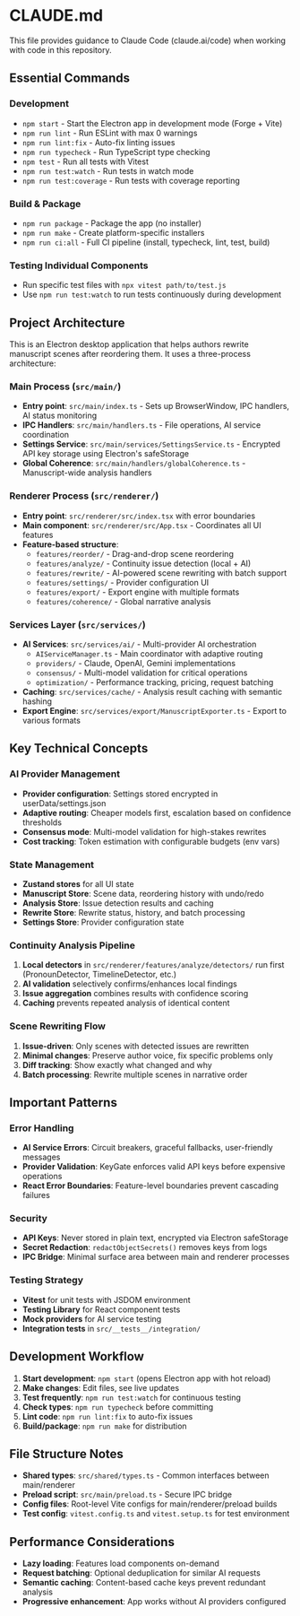 # CLAUDE.md

This file provides guidance to Claude Code (claude.ai/code) when working with code in this repository.

## Essential Commands

### Development
- `npm start` - Start the Electron app in development mode (Forge + Vite)
- `npm run lint` - Run ESLint with max 0 warnings
- `npm run lint:fix` - Auto-fix linting issues
- `npm run typecheck` - Run TypeScript type checking
- `npm test` - Run all tests with Vitest
- `npm run test:watch` - Run tests in watch mode
- `npm run test:coverage` - Run tests with coverage reporting

### Build & Package
- `npm run package` - Package the app (no installer)
- `npm run make` - Create platform-specific installers
- `npm run ci:all` - Full CI pipeline (install, typecheck, lint, test, build)

### Testing Individual Components
- Run specific test files with `npx vitest path/to/test.js`
- Use `npm run test:watch` to run tests continuously during development

## Project Architecture

This is an Electron desktop application that helps authors rewrite manuscript scenes after reordering them. It uses a three-process architecture:

### Main Process (`src/main/`)
- **Entry point**: `src/main/index.ts` - Sets up BrowserWindow, IPC handlers, AI status monitoring
- **IPC Handlers**: `src/main/handlers.ts` - File operations, AI service coordination
- **Settings Service**: `src/main/services/SettingsService.ts` - Encrypted API key storage using Electron's safeStorage
- **Global Coherence**: `src/main/handlers/globalCoherence.ts` - Manuscript-wide analysis handlers

### Renderer Process (`src/renderer/`)
- **Entry point**: `src/renderer/src/index.tsx` with error boundaries
- **Main component**: `src/renderer/src/App.tsx` - Coordinates all UI features
- **Feature-based structure**:
  - `features/reorder/` - Drag-and-drop scene reordering
  - `features/analyze/` - Continuity issue detection (local + AI)
  - `features/rewrite/` - AI-powered scene rewriting with batch support
  - `features/settings/` - Provider configuration UI
  - `features/export/` - Export engine with multiple formats
  - `features/coherence/` - Global narrative analysis

### Services Layer (`src/services/`)
- **AI Services**: `src/services/ai/` - Multi-provider AI orchestration
  - `AIServiceManager.ts` - Main coordinator with adaptive routing
  - `providers/` - Claude, OpenAI, Gemini implementations
  - `consensus/` - Multi-model validation for critical operations
  - `optimization/` - Performance tracking, pricing, request batching
- **Caching**: `src/services/cache/` - Analysis result caching with semantic hashing
- **Export Engine**: `src/services/export/ManuscriptExporter.ts` - Export to various formats

## Key Technical Concepts

### AI Provider Management
- **Provider configuration**: Settings stored encrypted in userData/settings.json
- **Adaptive routing**: Cheaper models first, escalation based on confidence thresholds
- **Consensus mode**: Multi-model validation for high-stakes rewrites
- **Cost tracking**: Token estimation with configurable budgets (env vars)

### State Management
- **Zustand stores** for all UI state
- **Manuscript Store**: Scene data, reordering history with undo/redo
- **Analysis Store**: Issue detection results and caching
- **Rewrite Store**: Rewrite status, history, and batch processing
- **Settings Store**: Provider configuration state

### Continuity Analysis Pipeline
1. **Local detectors** in `src/renderer/features/analyze/detectors/` run first (PronounDetector, TimelineDetector, etc.)
2. **AI validation** selectively confirms/enhances local findings
3. **Issue aggregation** combines results with confidence scoring
4. **Caching** prevents repeated analysis of identical content

### Scene Rewriting Flow
1. **Issue-driven**: Only scenes with detected issues are rewritten
2. **Minimal changes**: Preserve author voice, fix specific problems only
3. **Diff tracking**: Show exactly what changed and why
4. **Batch processing**: Rewrite multiple scenes in narrative order

## Important Patterns

### Error Handling
- **AI Service Errors**: Circuit breakers, graceful fallbacks, user-friendly messages
- **Provider Validation**: KeyGate enforces valid API keys before expensive operations
- **React Error Boundaries**: Feature-level boundaries prevent cascading failures

### Security
- **API Keys**: Never stored in plain text, encrypted via Electron safeStorage
- **Secret Redaction**: `redactObjectSecrets()` removes keys from logs
- **IPC Bridge**: Minimal surface area between main and renderer processes

### Testing Strategy
- **Vitest** for unit tests with JSDOM environment
- **Testing Library** for React component tests
- **Mock providers** for AI service testing
- **Integration tests** in `src/__tests__/integration/`

## Development Workflow

1. **Start development**: `npm start` (opens Electron app with hot reload)
2. **Make changes**: Edit files, see live updates
3. **Test frequently**: `npm run test:watch` for continuous testing
4. **Check types**: `npm run typecheck` before committing
5. **Lint code**: `npm run lint:fix` to auto-fix issues
6. **Build/package**: `npm run make` for distribution

## File Structure Notes

- **Shared types**: `src/shared/types.ts` - Common interfaces between main/renderer
- **Preload script**: `src/main/preload.ts` - Secure IPC bridge
- **Config files**: Root-level Vite configs for main/renderer/preload builds
- **Test config**: `vitest.config.ts` and `vitest.setup.ts` for test environment

## Performance Considerations

- **Lazy loading**: Features load components on-demand
- **Request batching**: Optional deduplication for similar AI requests
- **Semantic caching**: Content-based cache keys prevent redundant analysis
- **Progressive enhancement**: App works without AI providers configured